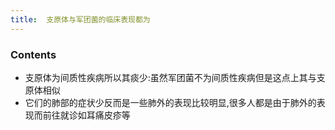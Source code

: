 ```yaml
---
title:  支原体与军团菌的临床表现都为
--- 
```


### Contents
- 支原体为间质性疾病所以其痰少:虽然军团菌不为间质性疾病但是这点上其与支原体相似
- 它们的肺部的症状少反而是一些肺外的表现比较明显,很多人都是由于肺外的表现而前往就诊如耳痛皮疹等
